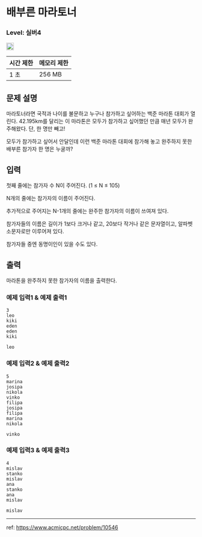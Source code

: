 # 배부른 마라토너

### Level: 실버4

<img class="left" src="https://d2gd6pc034wcta.cloudfront.net/tier/7.svg" style="width: 20px" />

| 시간 제한 | 메모리 제한 |
| -------- | ---------- |
| 1 초 | 256 MB |

## 문제 설명

마라토너라면 국적과 나이를 불문하고 누구나 참가하고 싶어하는 백준 마라톤 대회가 열린다. 42.195km를 달리는 이 마라톤은 모두가 참가하고 싶어했던 만큼 매년 모두가 완주해왔다. 단, 한 명만 빼고! 

모두가 참가하고 싶어서 안달인데 이런 백준 마라톤 대회에 참가해 놓고 완주하지 못한 배부른 참가자 한 명은 누굴까?

## 입력

첫째 줄에는 참가자 수 N이 주어진다. (1 ≤ N ≤ 105)

N개의 줄에는 참가자의 이름이 주어진다.

추가적으로 주어지는 N-1개의 줄에는 완주한 참가자의 이름이 쓰여져 있다. 

참가자들의 이름은 길이가 1보다 크거나 같고, 20보다 작거나 같은 문자열이고, 알파벳 소문자로만 이루어져 있다.

참가자들 중엔 동명이인이 있을 수도 있다. 

## 출력

마라톤을 완주하지 못한 참가자의 이름을 출력한다.

### 예제 입력1 & 예제 출력1

```text
3
leo
kiki
eden
eden
kiki

```

```text
leo

```

### 예제 입력2 & 예제 출력2

```text
5
marina
josipa
nikola
vinko
filipa
josipa
filipa
marina
nikola

```

```text
vinko

```

### 예제 입력3 & 예제 출력3

```text
4
mislav
stanko
mislav
ana
stanko
ana
mislav

```

```text
mislav

```

---

ref: https://www.acmicpc.net/problem/10546